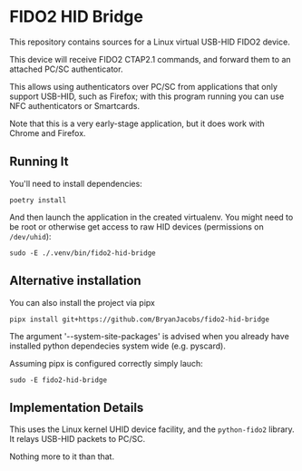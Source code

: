 # FIDO2 HID Bridge

This repository contains sources for a Linux virtual USB-HID
FIDO2 device.

This device will receive FIDO2 CTAP2.1 commands, and forward them
to an attached PC/SC authenticator.

This allows using authenticators over PC/SC from applications
that only support USB-HID, such as Firefox; with this program running
you can use NFC authenticators or Smartcards.

Note that this is a very early-stage application, but it does work with
Chrome and Firefox.

## Running It

You'll need to install dependencies:

```shell
poetry install
```

And then launch the application in the created virtualenv. You might need to be root
or otherwise get access to raw HID devices (permissions on `/dev/uhid`):

```shell
sudo -E ./.venv/bin/fido2-hid-bridge
```

## Alternative installation

You can also install the project via pipx

```shell
pipx install git+https://github.com/BryanJacobs/fido2-hid-bridge
```

The argument '--system-site-packages' is advised when you already have installed python dependecies system wide (e.g. pyscard).

Assuming pipx is configured correctly simply lauch:

```shell
sudo -E fido2-hid-bridge
```

## Implementation Details

This uses the Linux kernel UHID device facility, and the `python-fido2` library.
It relays USB-HID packets to PC/SC.

Nothing more to it than that.
